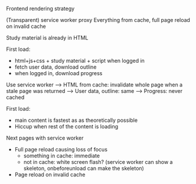 Frontend rendering strategy

(Transparent) service worker proxy
Everything from cache, full page reload on invalid cache

Study material is already in HTML

First load:
 - html+js+css + study material + script when logged in
 - fetch user data, download outline
 - when logged in, download progress

Use service worker
  --> HTML from cache: invalidate whole page when a stale page was returned
  --> User data, outline: same
  --> Progress: never cached


First load: 
 - main content is fastest as as theoretically possible
 - Hiccup when rest of the content is loading
 
Next pages with service worker
 - Full page reload causing loss of focus
   - something in cache: immediate
   - not in cache: white screen flash? (service worker can show a skeleton, onbeforeunload can make the skeleton)
 - Page reload on invalid cache

